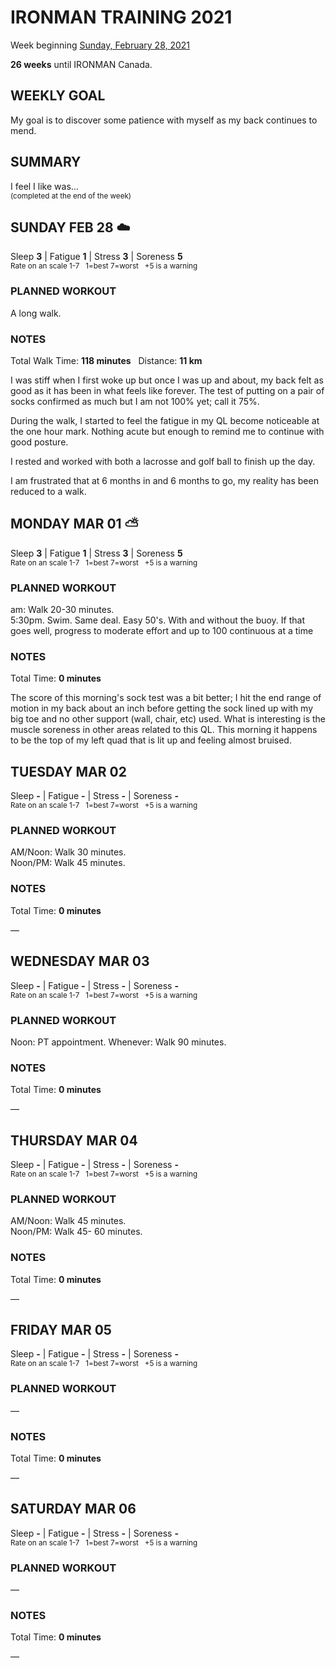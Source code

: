 # IRONMAN TRAINING 2021
Week beginning [Sunday, February 28, 2021](javascript:flick('sun');)

**26 weeks** until IRONMAN Canada.

## WEEKLY GOAL
My goal is to discover some patience with myself as my back continues to mend.

## SUMMARY
I feel I like was...  
<sup>(completed at the end of the week)</sup>
<!--OVERTRAINING|ON THE EDGE|STAYING CONSISTENT|LAGGING A BIT-->


<!---->
## SUNDAY FEB 28 ☁️
Sleep **3** | Fatigue **1** | Stress **3** | Soreness **5**  
<sup>Rate on an scale 1-7 &nbsp; 1=best 7=worst &nbsp; +5 is a warning</sup>

### PLANNED WORKOUT
A long walk.

### NOTES
Total Walk Time: **118 minutes** &nbsp; Distance: **11 km**

I was stiff when I first woke up but once I was up and about, my back felt as good as it has been in what feels like forever.  The test of putting on a pair of socks confirmed as much but I am not 100% yet; call it 75%.

During the walk, I started to feel the fatigue in my QL become noticeable at the one hour mark.  Nothing acute but enough to remind me to continue with good posture.

I rested and worked with both a lacrosse and golf ball to finish up the day.

I am frustrated that at 6 months in and 6 months to go, my reality has been reduced to a walk.

<!---->
## MONDAY MAR 01 ⛅️
Sleep **3** | Fatigue **1** | Stress **3** | Soreness **5**  
<sup>Rate on an scale 1-7 &nbsp; 1=best 7=worst &nbsp; +5 is a warning</sup>

### PLANNED WORKOUT
am: Walk 20-30 minutes.  
5:30pm. Swim. Same deal. Easy 50's. With and without the buoy. If that goes well, progress to moderate effort and up to 100 continuous at a time

### NOTES
Total Time: **0 minutes**

The score of this morning's sock test was a bit better; I hit the end range of motion in my back about an inch before getting the sock lined up with my big toe and no other support (wall, chair, etc) used.  What is interesting is the muscle soreness in other areas related to this QL.  This morning it happens to be the top of my left quad that is lit up and feeling almost bruised.


<!---->
## TUESDAY MAR 02
Sleep **-** | Fatigue **-** | Stress **-** | Soreness **-**  
<sup>Rate on an scale 1-7 &nbsp; 1=best 7=worst &nbsp; +5 is a warning</sup>

### PLANNED WORKOUT
AM/Noon: Walk 30 minutes.   
Noon/PM: Walk 45 minutes.

### NOTES
Total Time: **0 minutes**

&mdash; 


<!---->
## WEDNESDAY MAR 03
Sleep **-** | Fatigue **-** | Stress **-** | Soreness **-**  
<sup>Rate on an scale 1-7 &nbsp; 1=best 7=worst &nbsp; +5 is a warning</sup>

### PLANNED WORKOUT
Noon: PT appointment. 
Whenever: Walk 90 minutes.

### NOTES
Total Time: **0 minutes**

&mdash; 


<!---->
## THURSDAY MAR 04
Sleep **-** | Fatigue **-** | Stress **-** | Soreness **-**  
<sup>Rate on an scale 1-7 &nbsp; 1=best 7=worst &nbsp; +5 is a warning</sup>

### PLANNED WORKOUT
AM/Noon: Walk 45 minutes.  
Noon/PM: Walk 45- 60 minutes.

### NOTES
Total Time: **0 minutes**

&mdash; 


<!---->
## FRIDAY MAR 05
Sleep **-** | Fatigue **-** | Stress **-** | Soreness **-**  
<sup>Rate on an scale 1-7 &nbsp; 1=best 7=worst &nbsp; +5 is a warning</sup>

### PLANNED WORKOUT
&mdash; 

### NOTES
Total Time: **0 minutes**

&mdash; 


<!---->
## SATURDAY MAR 06
Sleep **-** | Fatigue **-** | Stress **-** | Soreness **-**  
<sup>Rate on an scale 1-7 &nbsp; 1=best 7=worst &nbsp; +5 is a warning</sup>

### PLANNED WORKOUT
&mdash; 

### NOTES
Total Time: **0 minutes**

&mdash; 


<!---->